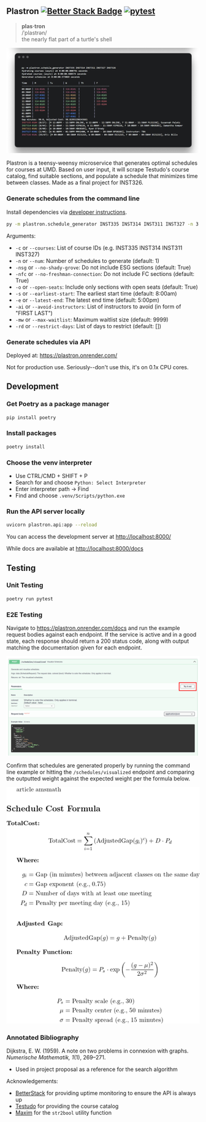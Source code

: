## Plastron  [![Better Stack Badge](https://uptime.betterstack.com/status-badges/v1/monitor/1x68y.svg)](https://uptime.betterstack.com/?utm_source=status_badge) [![pytest](https://github.com/iterary/plastron/actions/workflows/python-test.yml/badge.svg)](https://github.com/iterary/plastron/actions/workflows/python-test.yml)

> **plas·tron**  
/ˈplastrən/  
the nearly flat part of a turtle's shell

![Plastron Output](./assets/plastron_output.png)

Plastron is a teensy-weensy microservice that generates optimal schedules for courses at UMD. Based on user input, it will scrape Testudo's course catalog, find suitable sections, and populate a schedule that minimizes time between classes. Made as a final project for INST326.

### Generate schedules from the command line

Install dependencies via [developer instructions](#development).

```bash
py -m plastron.schedule_generator INST335 INST314 INST311 INST327 -n 3
```

Arguments:
- `-c` or `--courses`: List of course IDs (e.g. INST335 INST314 INST311 INST327)
- `-n` or `--num`: Number of schedules to generate (default: 1)
- `-nsg` or `--no-shady-grove`: Do not include ESG sections (default: True)
- `-nfc` or `--no-freshman-connection`: Do not include FC sections (default: True)
- `-o` or `--open-seats`: Include only sections with open seats (default: True)
- `-s` or `--earliest-start`: The earliest start time (default: 8:00am)
- `-e` or `--latest-end`: The latest end time (default: 5:00pm)
- `-ai` or `--avoid-instructors`: List of instructors to avoid (in form of "FIRST LAST")
- `-mw` or `--max-waitlist`: Maximum waitlist size (default: 9999)
- `-rd` or `--restrict-days`: List of days to restrict (default: [])

### Generate schedules via API

Deployed at: https://plastron.onrender.com/

Not for production use. Seriously--don't use this, it's on 0.1x CPU cores.

## Development

### Get Poetry as a package manager

```bash
pip install poetry
```

### Install packages

```bash
poetry install
```

### Choose the venv interpreter

- Use CTRL/CMD + SHIFT + P
- Search for and choose `Python: Select Interpreter`
- Enter interpreter path -> Find
- Find and choose `.venv/Scripts/python.exe`

### Run the API server locally

```bash
uvicorn plastron.api:app --reload
```

You can access the development server at [http://localhost:8000/](http://localhost:8000/)

While docs are available at [http://localhost:8000/docs](http://localhost:8000/docs)

## Testing

### Unit Testing

```bash
poetry run pytest
```

### E2E Testing

Navigate to https://plastron.onrender.com/docs and run the example request bodies against each endpoint. If the service is active and in a good state, each response should return a 200 status code, along with output matching the documentation given for each endpoint.

![E2E Test](./assets/swagger.png)

Confirm that schedules are generated properly by running the command line example or hitting the `/schedules/visualized` endpoint and comparing the outputted weight against the expected weight per the formula below.

![Weight Formula](./assets/formula.png)

### Annotated Bibliography

Dijkstra, E. W. (1959). A note on two problems in connexion with graphs. *Numerische Mathematik, 1*(1), 269–271. 

- Used in project proposal as a reference for the search algorithm

Acknowledgements:

- [BetterStack](https://uptime.betterstack.com/) for providing uptime monitoring to ensure the API is always up
- [Testudo](https://app.testudo.umd.edu/soc/) for providing the course catalog
- [Maxim](https://stackoverflow.com/a/43357954) for the `str2bool` utility function
